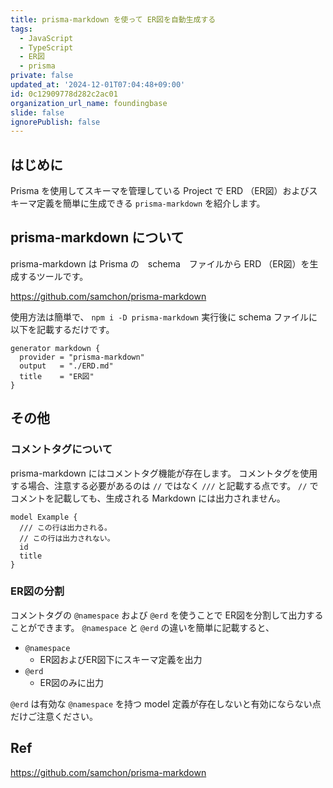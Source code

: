 ```yaml
---
title: prisma-markdown を使って ER図を自動生成する
tags:
  - JavaScript
  - TypeScript
  - ER図
  - prisma
private: false
updated_at: '2024-12-01T07:04:48+09:00'
id: 0c12909778d282c2ac01
organization_url_name: foundingbase
slide: false
ignorePublish: false
---
```


## はじめに

Prisma を使用してスキーマを管理している Project で ERD （ER図）およびスキーマ定義を簡単に生成できる `prisma-markdown` を紹介します。

## prisma-markdown について

prisma-markdown は Prisma の　schema　ファイルから ERD （ER図）を生成するツールです。

https://github.com/samchon/prisma-markdown

使用方法は簡単で、 `npm i -D prisma-markdown` 実行後に schema ファイルに以下を記載するだけです。

```schema:prisma.schema
generator markdown {
  provider = "prisma-markdown"
  output   = "./ERD.md"
  title    = "ER図"
}
```

## その他

### コメントタグについて

prisma-markdown にはコメントタグ機能が存在します。
コメントタグを使用する場合、注意する必要があるのは `//` ではなく `///` と記載する点です。
`//` でコメントを記載しても、生成される Markdown には出力されません。

```schema:prisma.schema
model Example {
  /// この行は出力される。
  // この行は出力されない。
  id
  title
}
```

### ER図の分割

コメントタグの `@namespace` および `@erd` を使うことで ER図を分割して出力することができます。
`@namespace` と `@erd` の違いを簡単に記載すると、

- `@namespace`
  - ER図およびER図下にスキーマ定義を出力
- `@erd`
  - ER図のみに出力

`@erd` は有効な `@namespace` を持つ model 定義が存在しないと有効にならない点だけご注意ください。

## Ref

https://github.com/samchon/prisma-markdown
